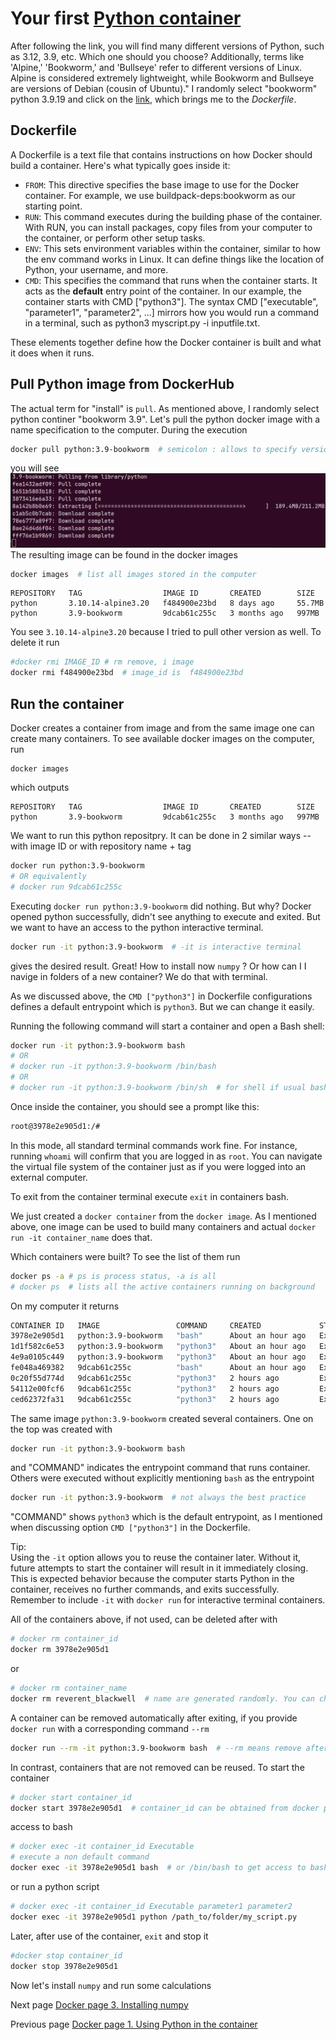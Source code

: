 # Your first [Python container](https://hub.docker.com/_/python)

After following the link, you will find many different versions of Python, such as 3.12, 3.9, etc. Which one should you choose? Additionally, terms like 'Alpine,' 'Bookworm,' and 'Bullseye' refer to different versions of Linux. Alpine is considered extremely lightweight, while Bookworm and Bullseye are versions of Debian (cousin of Ubuntu)." I randomly select "bookworm" python 3.9.19 and click on the [link](https://github.com/docker-library/python/blob/1b7a1106674a21e699b155cbd53bf39387284cca/3.9/bookworm/Dockerfile), which brings me to the *Dockerfile*. 

## Dockerfile
A Dockerfile is a text file that contains instructions on how Docker should build a container. Here's what typically goes inside it:

- `FROM`: This directive specifies the base image to use for the Docker container. For example, we use buildpack-deps:bookworm as our starting point.
- `RUN`: This command executes during the building phase of the container. With RUN, you can install packages, copy files from your computer to the container, or perform other setup tasks.
- `ENV`: This sets environment variables within the container, similar to how the env command works in Linux. It can define things like the location of Python, your username, and more.
- `CMD`: This specifies the command that runs when the container starts. It acts as the **default** entry point of the container. In our example, the container starts with CMD ["python3"]. The syntax CMD ["executable", "parameter1", "parameter2", ...] mirrors how you would run a command in a terminal, such as python3 myscript.py -i inputfile.txt.

These elements together define how the Docker container is built and what it does when it runs.

## Pull Python image from DockerHub
The actual term for "install" is `pull`. As mentioned above, I randomly select python continer "bookworm 3.9". Let's pull the python docker image with a name specification to the computer. During the execution
```bash
docker pull python:3.9-bookworm  # semicolon : allows to specify version tag
```
you will see
![pulling](./pulling_python_container.png)
The resulting image can be found in the docker images
```bash
docker images  # list all images stored in the computer
```

```
REPOSITORY   TAG                  IMAGE ID       CREATED        SIZE
python       3.10.14-alpine3.20   f484900e23bd   8 days ago     55.7MB
python       3.9-bookworm         9dcab61c255c   3 months ago   997MB
```
You see `3.10.14-alpine3.20` because I tried to pull other version as well. To delete it run
```bash
#docker rmi IMAGE_ID # rm remove, i image
docker rmi f484900e23bd  # image_id is  f484900e23bd
```

## Run the container
Docker creates a container from image and from the same image one can create many containers. To see available docker images on the computer, run
```
docker images
```
which outputs 
```
REPOSITORY   TAG                  IMAGE ID       CREATED        SIZE
python       3.9-bookworm         9dcab61c255c   3 months ago   997MB
```
We want to run this python repositpry. It can be done in 2 similar ways -- with image ID or with repository name + tag
```bash
docker run python:3.9-bookworm
# OR equivalently
# docker run 9dcab61c255c
```
Executing `docker run python:3.9-bookworm` did nothing. But why?
Docker opened python successfully, didn't see anything to execute and exited. But we want to have an access to the python interactive terminal. 
```bash
docker run -it python:3.9-bookworm  # -it is interactive terminal
```
gives the desired result. Great! How to install now `numpy` ? Or how can I I navige in folders of a new container? We do that with terminal. 

As we discussed above, the `CMD ["python3"]` in Dockerfile configurations defines a default entrypoint which is `python3`. But we can change it easily.

Running the following command will start a container and open a Bash shell:
```bash
docker run -it python:3.9-bookworm bash 
# OR
# docker run -it python:3.9-bookworm /bin/bash
# OR
# docker run -it python:3.9-bookworm /bin/sh  # for shell if usual bash is not installed 
```
Once inside the container, you should see a prompt like this:
```bash
root@3978e2e905d1:/#
```

In this mode, all standard terminal commands work fine. For instance, running `whoami` will confirm that you are logged in as `root`. You can navigate the virtual file system of the container just as if you were logged into an external computer.

To exit from the container terminal execute `exit` in containers bash.

We just created a `docker container` from the `docker image`. As I mentioned above, one image can be used to build many containers and actual `docker run -it container_name` does that.

Which containers were built? To see the list of them run
```bash
docker ps -a # ps is process status, -a is all
# docker ps  # lists all the active containers running on background
``` 
On my computer it returns
```bash
CONTAINER ID   IMAGE                 COMMAND     CREATED             STATUS                           PORTS     NAMES
3978e2e905d1   python:3.9-bookworm   "bash"      About an hour ago   Exited (0) 8 minutes ago                   reverent_blackwell
1d1f582c6e53   python:3.9-bookworm   "python3"   About an hour ago   Exited (0) About an hour ago               adoring_austin
4e9a0105c449   python:3.9-bookworm   "python3"   About an hour ago   Exited (0) About an hour ago               fervent_elion
fe048a469382   9dcab61c255c          "bash"      About an hour ago   Exited (130) About an hour ago             cranky_chebyshev
0c20f55d774d   9dcab61c255c          "python3"   2 hours ago         Exited (0) 2 hours ago                     friendly_curie
54112e00fcf6   9dcab61c255c          "python3"   2 hours ago         Exited (0) 2 hours ago                     elastic_shamir
ced62372fa31   9dcab61c255c          "python3"   2 hours ago         Exited (0) 2 hours ago                     jovial_lichterman

```
The same image `python:3.9-bookworm` created several containers. One on the top was created with 
```bash
docker run -it python:3.9-bookworm bash
```
and "COMMAND" indicates the entrypoint command that runs container.
Others were executed without explicitly mentioning `bash` as the entrypoint 
```bash
docker run -it python:3.9-bookworm  # not always the best practice
```
"COMMAND" shows `python3` which is the default entrypoint, as I mentioned when discussing option `CMD ["python3"]` in the Dockerfile.

Tip:\
Using the `-it` option allows you to reuse the container later. Without it, future attempts to start the container will result in it immediately closing. This is expected behavior because the computer starts Python in the container, receives no further commands, and exits successfully. Remember to include `-it` with `docker run` for interactive terminal containers.

All of the containers above, if not used, can be deleted after with
```bash
# docker rm container_id
docker rm 3978e2e905d1
```
or
```bash
# docker rm container_name
docker rm reverent_blackwell  # name are generated randomly. You can chose a name as well
```

A container can be removed automatically after exiting, if you provide `docker run` with a corresponding command `--rm`
```bash
docker run --rm -it python:3.9-bookworm bash  # --rm means remove after exiting
```

In contrast, containers that are not removed can be reused. To start the container
```bash
# docker start container_id
docker start 3978e2e905d1  # container_id can be obtained from docker ps -a
```
access to bash
```bash
# docker exec -it container_id Executable
# execute a non default command
docker exec -it 3978e2e905d1 bash  # or /bin/bash to get access to bash
```
or run a python script 
```bash
# docker exec -it container_id Executable parameter1 parameter2
docker exec -it 3978e2e905d1 python /path_to/folder/my_script.py
```
Later, after use of the container, `exit` and stop it
```bash
#docker stop container_id
docker stop 3978e2e905d1
```


Now let's install `numpy` and run some calculations


Next page
[Docker page 3. Installing numpy](./Docker3.md)

Previous page
[Docker page 1. Using Python in the container](./Docker1.md)
